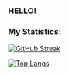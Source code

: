 ### HELLO!

### My Statistics:

<!-- ![](https://github-readme-stats-eight-theta.vercel.app/api?username=snder12&show_icons=true&theme=algolia&include_all_commits=true&count_private=true) -->

<!-- ![](https://github-readme-stats.vercel.app/api/top-langs?username=snder12&show_icons=true&locale=en&layout=compact) -->

[![GitHub Streak](https://streak-stats.demolab.com?user=snder12&theme=dark&hide_border=true&date_format=j%20M%5B%20Y%5D)](https://git.io/streak-stats)

[![Top Langs](https://github-readme-stats.vercel.app/api/top-langs/?username=snder12)](https://github.com/anuraghazra/github-readme-stats)
